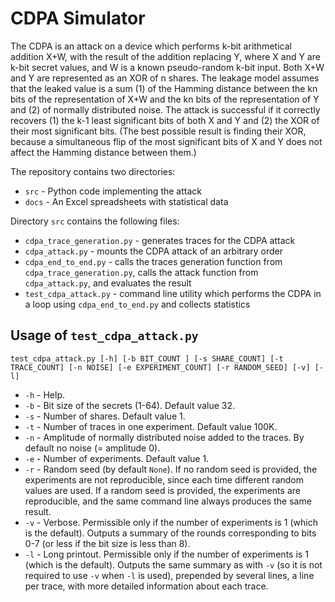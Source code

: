 # CDPA Simulator

The CDPA is an attack on a device which performs k-bit arithmetical addition X+W, with the result of the addition replacing Y, where X and Y are k-bit secret values, and W is a known pseudo-random k-bit input. Both X+W and Y are represented as an XOR of n shares. The leakage model assumes that the leaked value is a sum (1) of the Hamming distance between the kn bits of the representation of X+W and the kn bits of the representation of Y and (2) of normally distributed noise. The attack is successful if it correctly recovers (1) the k-1 least significant bits of both X and Y and (2) the XOR of their most significant bits. (The best possible result is finding their XOR, because a simultaneous flip of the most significant bits of X and Y does not affect the Hamming distance between them.)

The repository contains two directories:
* `src` - Python code implementing the attack
* `docs` - An Excel spreadsheets with statistical data

Directory `src` contains the following files:

* `cdpa_trace_generation.py` - generates traces for the CDPA attack
* `cdpa_attack.py` - mounts the CDPA attack of an arbitrary order
* `cdpa_end_to_end.py` - calls the traces generation function from `cdpa_trace_generation.py`, calls the attack function from `cdpa_attack.py`, and evaluates the result
* `test_cdpa_attack.py` - command line utility which performs the CDPA in a loop using `cdpa_end_to_end.py` and collects statistics

## Usage of `test_cdpa_attack.py`
`test_cdpa_attack.py [-h] [-b BIT_COUNT ] [-s SHARE_COUNT] [-t TRACE_COUNT] [-n NOISE] [-e EXPERIMENT_COUNT] [-r RANDOM_SEED] [-v] [-l]`

- `-h` - Help.
- `-b` - Bit size of the secrets (1-64). Default value 32.
- `-s` - Number of shares. Default value 1.
- `-t` - Number of traces in one experiment. Default value 100K.
- `-n` - Amplitude of normally distributed noise added to the traces. By default no noise (= amplitude 0).
- `-e` - Number of experiments. Default value 1.
- `-r` - Random seed (by default `None`). If no random seed is provided, the experiments are not reproducible, since each time different random values are used. If a random seed is provided, the experiments are reproducible, and the same command line always produces the same result.
- `-v` - Verbose. Permissible only if the number of experiments is 1 (which is the default). Outputs a summary of the rounds corresponding to bits 0-7 (or less if the bit size is less than 8).
- `-l` - Long printout. Permissible only if the number of experiments is 1 (which is the default). Outputs the same summary as with `-v` (so it is not required to use `-v` when `-l` is used), prepended by several lines, a line per trace, with more detailed information about each trace.
